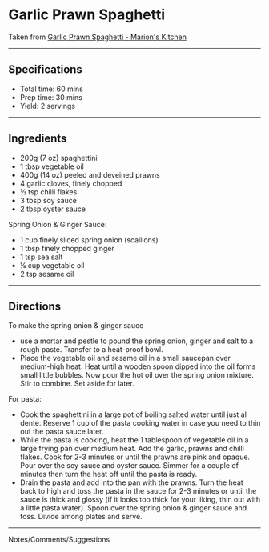 # Garlic Prawn Spaghetti

Taken from
[Garlic Prawn Spaghetti - Marion's Kitchen](https://www.marionskitchen.com/garlic-prawn-spaghetti/)

---
## Specifications
- Total time: 60 mins
- Prep time: 30 mins
- Yield: 2 servings

---
## Ingredients

- 200g (7 oz) spaghettini
- 1 tbsp vegetable oil
- 400g (14 oz) peeled and deveined prawns
- 4 garlic cloves, finely chopped
- ½ tsp chilli flakes
- 3 tbsp soy sauce
- 2 tbsp oyster sauce

Spring Onion & Ginger Sauce:
- 1 cup finely sliced spring onion (scallions)
- 1 tbsp finely chopped ginger
- 1 tsp sea salt
- ¼ cup vegetable oil
- 2 tsp sesame oil


---
## Directions

To make the spring onion & ginger sauce
- use a mortar and pestle to pound the spring onion, ginger and salt to a rough paste. Transfer to a heat-proof bowl.
- Place the vegetable oil and sesame oil in a small saucepan over medium-high heat. Heat until a wooden spoon dipped into the oil forms small little bubbles. Now pour the hot oil over the spring onion mixture. Stir to combine. Set aside for later.

For pasta: 
- Cook the spaghettini in a large pot of boiling salted water until just al dente. Reserve 1 cup of the pasta cooking water in case you need to thin out the pasta sauce later.
- While the pasta is cooking, heat the 1 tablespoon of vegetable oil in a large frying pan over medium heat. Add the garlic, prawns and chilli flakes. Cook for 2-3 minutes or until the prawns are pink and opaque. Pour over the soy sauce and oyster sauce. Simmer for a couple of minutes then turn the heat off until the pasta is ready.
- Drain the pasta and add into the pan with the prawns. Turn the heat back to high and toss the pasta in the sauce for 2-3 minutes or until the sauce is thick and glossy (if it looks too thick for your liking, thin out with a little pasta water). Spoon over the spring onion & ginger sauce and toss. Divide among plates and serve.


---
Notes/Comments/Suggestions